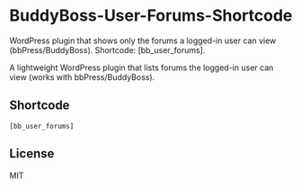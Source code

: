 # BuddyBoss-User-Forums-Shortcode
WordPress plugin that shows only the forums a logged-in user can view (bbPress/BuddyBoss). Shortcode: [bb_user_forums].

A lightweight WordPress plugin that lists forums the logged-in user can view (works with bbPress/BuddyBoss).

## Shortcode
```
[bb_user_forums]
```



## License
MIT
